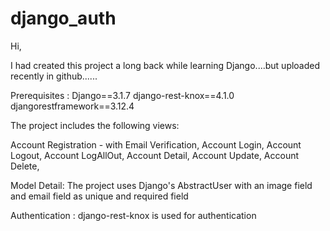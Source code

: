 # django_auth

Hi,

I had created this project a long back while learning Django....but uploaded recently in github......

Prerequisites :
  Django==3.1.7
  django-rest-knox==4.1.0
  djangorestframework==3.12.4


The project includes the following views:

  Account Registration - with Email Verification,
  Account Login,
  Account Logout,
  Account LogAllOut,
  Account Detail,
  Account Update,
  Account Delete,
  
Model Detail:
  The project uses Django's AbstractUser with an image field and email field as unique and required field
  
Authentication :
  django-rest-knox is used for authentication
  

 

  
 
  
